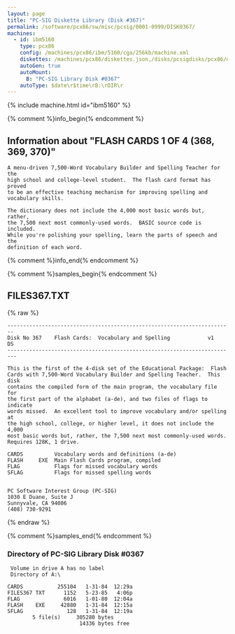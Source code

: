 ```yaml
---
layout: page
title: "PC-SIG Diskette Library (Disk #367)"
permalink: /software/pcx86/sw/misc/pcsig/0001-0999/DISK0367/
machines:
  - id: ibm5160
    type: pcx86
    config: /machines/pcx86/ibm/5160/cga/256kb/machine.xml
    diskettes: /machines/pcx86/diskettes.json,/disks/pcsigdisks/pcx86/diskettes.json
    autoGen: true
    autoMount:
      B: "PC-SIG Library Disk #0367"
    autoType: $date\r$time\rB:\rDIR\r
---
```


{% include machine.html id="ibm5160" %}

{% comment %}info_begin{% endcomment %}

## Information about "FLASH CARDS 1 OF 4 (368, 369, 370)"

    A menu-driven 7,500-Word Vocabulary Builder and Spelling Teacher for the
    high school and college-level student.  The flash card format has proved
    to be an effective teaching mechanism for improving spelling and
    vocabulary skills.
    
    The dictionary does not include the 4,000 most basic words but, rather,
    the 7,500 next most commonly-used words.  BASIC source code is included.
    While you're polishing your spelling, learn the parts of speech and the
    definition of each word.
{% comment %}info_end{% endcomment %}

{% comment %}samples_begin{% endcomment %}

## FILES367.TXT

{% raw %}
```
------------------------------------------------------------------------
Disk No 367    Flash Cards:  Vocabulary and Spelling            v1    DS
-------------------------------------------------------------------------
 
This is the first of the 4-disk set of the Educational Package:  Flash
Cards with 7,500-Word Vocabulary Builder and Spelling Teacher.  This disk
contains the compiled form of the main program, the vocabulary file for
the first part of the alphabet (a-de), and two files of flags to indicate
words missed.  An excellent tool to improve vocabulary and/or spelling at
the high school, college, or higher level, it does not include the 4,000
most basic words but, rather, the 7,500 next most commonly-used words.
Requires 128K, 1 drive.
 
CARDS          Vocabulary words and definitions (a-de)
FLASH     EXE  Main Flash Cards program, compiled
FLAG           Flags for missed vocabulary words
SFLAG          Flags for missed spelling words
 
 
PC Software Interest Group (PC-SIG)
1030 E Duane, Suite J
Sunnyvale, CA 94086
(408) 730-9291
```
{% endraw %}

{% comment %}samples_end{% endcomment %}

### Directory of PC-SIG Library Disk #0367

     Volume in drive A has no label
     Directory of A:\

    CARDS           255104   1-31-84  12:29a
    FILES367 TXT      1152   5-23-85   4:06p
    FLAG              6016   1-01-80  12:04a
    FLASH    EXE     42880   1-31-84  12:15a
    SFLAG              128   1-31-84  12:19a
            5 file(s)     305280 bytes
                           14336 bytes free
